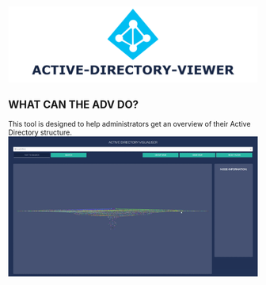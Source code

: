 ![ADV](https://github.com/deexno/ACTIVE-DIRECTORY-VIEWER/blob/main/src/banner.png?raw=true "ADV")

## WHAT CAN THE ADV DO?
This tool is designed to help administrators get an overview of their Active Directory structure.
![EXAMPLE](https://github.com/deexno/ACTIVE-DIRECTORY-VIEWER/blob/main/src/example.gif?raw=true "EXAMPLE")
